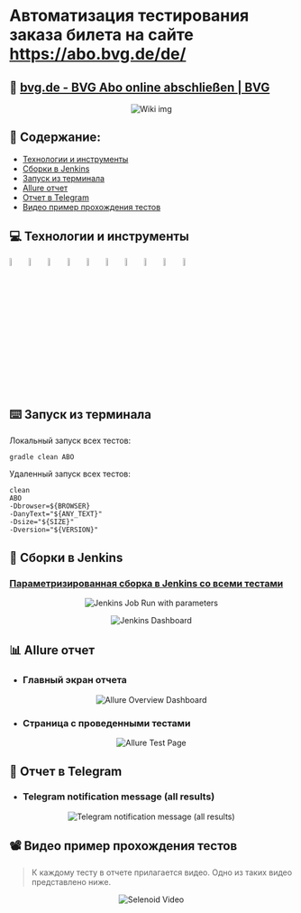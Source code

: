 # Автоматизация тестирования заказа билета на сайте https://abo.bvg.de/de/
## :link: <a target="_blank" href="https://abo.bvg.de/de/">bvg.de - BVG Abo online abschließen | BVG</a>
<p align="center">
<img title="Wiki img" src="images/picture/download.png">
</p>

## :page_with_curl: Содержание:

- <a href="#computer-Технологии-и-инструменты">Технологии и инструменты</a>
- <a href="#robot-сборки-в-Jenkins">Сборки в Jenkins</a>
- <a href="#keyboard-запуск-из-терминала">Запуск из терминала</a>
- <a href="#bar_chart-allure-отчет">Allure отчет</a>
- <a href="#robot-отчет-в-telegram">Отчет в Telegram</a>
- <a href="#film_projector-видео-пример-прохождения-тестов">Видео пример прохождения тестов</a>

## :computer: Технологии и инструменты
<p align="left"> 
<img width="6%" title="Java" src="images/logo/Java.svg">
<img width="6%" title="Selenide" src="images/logo/Selenide.svg">
<img width="6%" title="Allure Report" src="images/logo/Allure_Report.svg">
<img width="6%" title="Gradle" src="images/logo/Gradle.svg">
<img width="6%" title="JUnit5" src="images/logo/JUnit5.svg">
<img width="6%" title="IntelliJ IDEA" src="images/logo/Intelij_IDEA.svg">
<img width="6%" title="Selenoid" src="images/logo/Selenoid.svg">
<img width="6%" title="GitHub" src="images/logo/GitHub.svg">
<img width="6%" title="Jenkins" src="images/logo/Jenkins.svg">
<img width="6%" title="Telegram" src="images/logo/Telegram.svg">
</p>


## :keyboard: Запуск из терминала
Локальный запуск всех тестов:
```
gradle clean ABO
```


Удаленный запуск всех тестов:
```
clean
ABO
-Dbrowser=${BROWSER}
-DanyText="${ANY_TEXT}"
-Dsize="${SIZE}"
-Dversion="${VERSION}"
```

## :robot: Сборки в Jenkins
### <a target="_blank" href="https://jenkins.autotests.cloud/job/qa_guru_Jenkinsjob_MyUIDiploma/">Параметризированная сборка в Jenkins со всеми тестами</a>
<p align="center">
<img title="Jenkins Job Run with parameters" src="images/screenshots/Screenshot 2022-05-29 at 23.52.25.png">
</p>


<p align="center">
<img title="Jenkins Dashboard" src="images/screenshots/Screenshot 2022-05-29 at 23.53.10.png">
</p>


## :bar_chart: Allure отчет
- ### Главный экран отчета
<p align="center">
<img title="Allure Overview Dashboard" src="images/screenshots/Screenshot 2022-05-29 at 23.53.37.png">
</p>

- ### Страница с проведенными тестами
<p align="center">
<img title="Allure Test Page" src="images/screenshots/Screenshot 2022-05-29 at 23.54.00.png">
</p>

## :robot: Отчет в Telegram
- ### Telegram notification message (all results)
<p align="center">
<img title="Telegram notification message (all results)" src="images/screenshots/Screenshot 2022-05-29 at 23.54.27.png">
</p>



## :film_projector: Видео пример прохождения тестов
> К каждому тесту в отчете прилагается видео. Одно из таких видео представлено ниже.
<p align="center">
  <img title="Selenoid Video" src="images/gif/ezgif.com-gif-maker.gif">
</p>
